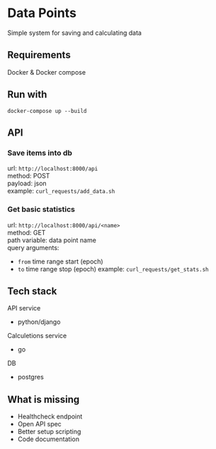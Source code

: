 # Data Points
Simple system for saving and calculating data

## Requirements
Docker & Docker compose

## Run with
`docker-compose up --build`

## API

### Save items into db
url: `http://localhost:8000/api`  
method: POST  
payload: json  
example: `curl_requests/add_data.sh`

### Get basic statistics
url: `http://localhost:8000/api/<name>`  
method: GET  
path variable: data point name  
query arguments:
- `from` time range start (epoch)
- `to` time range stop (epoch)
example: `curl_requests/get_stats.sh`

## Tech stack
API service
- python/django

Calculetions service
- go

DB
- postgres

## What is missing
- Healthcheck endpoint
- Open API spec
- Better setup scripting
- Code documentation 
